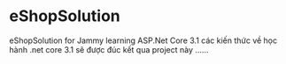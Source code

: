 # eShopSolution
eShopSolution for Jammy learning ASP.Net Core 3.1
các kiến thức về học hành .net core 3.1 sẽ được đúc kết qua project này
......
